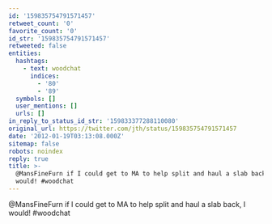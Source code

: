 ```yaml
---
id: '159835754791571457'
retweet_count: '0'
favorite_count: '0'
id_str: '159835754791571457'
retweeted: false
entities:
  hashtags:
    - text: woodchat
      indices:
        - '80'
        - '89'
  symbols: []
  user_mentions: []
  urls: []
in_reply_to_status_id_str: '159833377288110080'
original_url: https://twitter.com/jth/status/159835754791571457
date: '2012-01-19T03:13:08.000Z'
sitemap: false
robots: noindex
reply: true
title: >-
  @MansFineFurn if I could get to MA to help split and haul a slab back, I
  would! #woodchat
---
```


@MansFineFurn if I could get to MA to help split and haul a slab back, I would! #woodchat